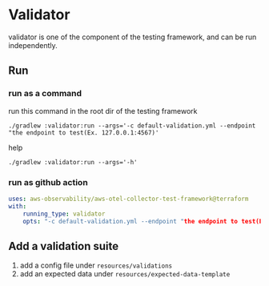 # Validator
validator is one of the component of the testing framework, and can be run independently.

## Run
### run as a command

run this command in the root dir of the testing framework

```shell
./gradlew :validator:run --args='-c default-validation.yml --endpoint "the endpoint to test(Ex. 127.0.0.1:4567)'
```

help

```shell
./gradlew :validator:run --args='-h'
```

### run as github action

```yaml
uses: aws-observability/aws-otel-collector-test-framework@terraform
with:
    running_type: validator
    opts: "-c default-validation.yml --endpoint "the endpoint to test(Ex. 127.0.0.1:4567)"
```

## Add a validation suite

1. add a config file under `resources/validations`
2. add an expected data under `resources/expected-data-template`